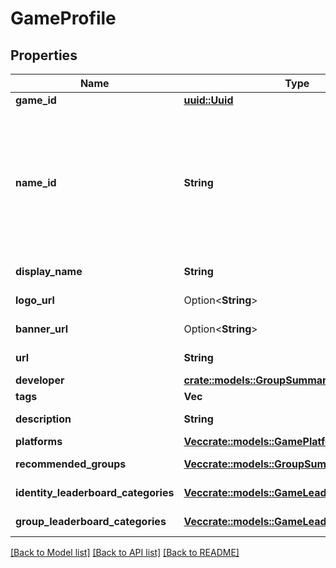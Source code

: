 # GameProfile

## Properties

Name | Type | Description | Notes
------------ | ------------- | ------------- | -------------
**game_id** | [**uuid::Uuid**](uuid::Uuid.md) |  | 
**name_id** | **String** | A human readable short identifier used to references resources. Different than a `rivet.common#Uuid` because this is intended to be human readable. Different than `rivet.common#DisplayName` because this should not include special characters and be short. | 
**display_name** | **String** | Represent a resource's readable display name. | 
**logo_url** | Option<**String**> | The URL of this game's logo image. | [optional]
**banner_url** | Option<**String**> | The URL of this game's banner image. | [optional]
**url** | **String** | The URL to this game's website. | 
**developer** | [**crate::models::GroupSummary**](GroupSummary.md) |  | 
**tags** | **Vec<String>** | A list of game tags. | 
**description** | **String** | A description of the given game. | 
**platforms** | [**Vec<crate::models::GamePlatformLink>**](GamePlatformLink.md) | A list of platform links. | 
**recommended_groups** | [**Vec<crate::models::GroupSummary>**](GroupSummary.md) | A list of group summaries. | 
**identity_leaderboard_categories** | [**Vec<crate::models::GameLeaderboardCategory>**](GameLeaderboardCategory.md) | A list of game leaderboard categories. | 
**group_leaderboard_categories** | [**Vec<crate::models::GameLeaderboardCategory>**](GameLeaderboardCategory.md) | A list of game leaderboard categories. | 

[[Back to Model list]](../README.md#documentation-for-models) [[Back to API list]](../README.md#documentation-for-api-endpoints) [[Back to README]](../README.md)


